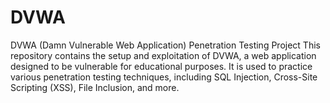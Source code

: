# DVWA
DVWA (Damn Vulnerable Web Application) Penetration Testing Project This repository contains the setup and exploitation of DVWA, a web application designed to be vulnerable for educational purposes. It is used to practice various penetration testing techniques, including SQL Injection, Cross-Site Scripting (XSS), File Inclusion, and more. 
